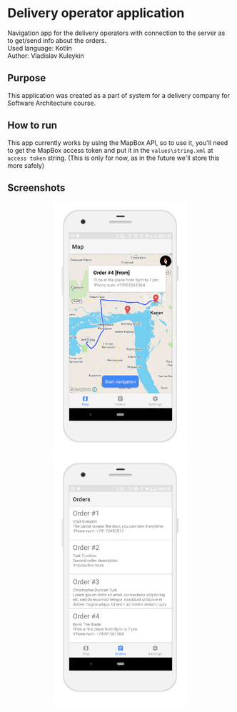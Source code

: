 # Delivery operator application
Navigation app for the delivery operators with connection to the server as to get/send info about the orders.\
Used language: Kotlin\
Author: Vladislav Kuleykin

## Purpose
This application was created as a part of system for a delivery company for Software Architecture course.

## How to run
This app currently works by using the MapBox API, so to use it, you'll need to get the MapBox access token and put it in the `values\string.xml` at `access token` string. (This is only for now, as in the future we'll store this more safely)

## Screenshots
<p align="center">
  <img src="images/map.png" width="300" alt="Map">
  <img src="images/orders.png" alt="Orders" width="300">
</p>
